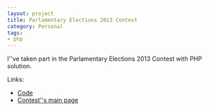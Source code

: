 ```yaml
---
layout: project
title: Parlamentary Elections 2013 Contest
category: Personal
tags: 
- php
---
```


I''ve taken part in the Parlamentary Elections 2013 Contest with PHP solution.

Links:

- [Code](https://github.com/aquilax/pe2013)
- [Contest''s main page](https://electionscontest.wordpress.com/)
